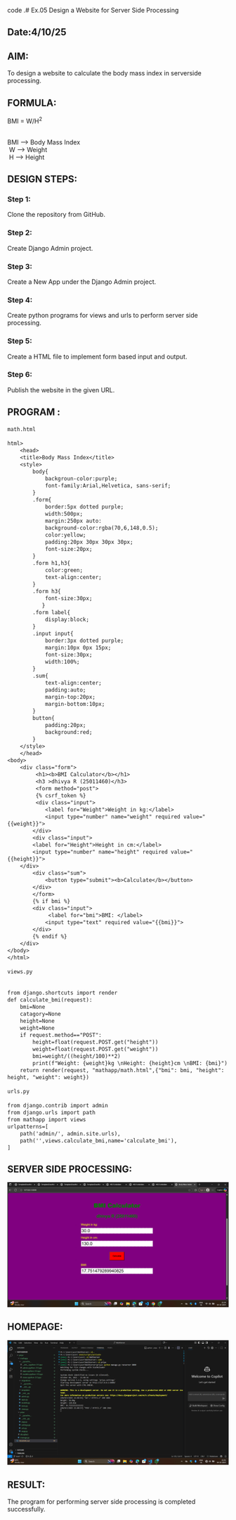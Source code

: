 code .# Ex.05 Design a Website for Server Side Processing
## Date:4/10/25

## AIM:
 To design a website to calculate the body mass index in serverside processing.


## FORMULA:
BMI = W/H<sup>2</sup>


<br> BMI --> Body Mass Index
<br> W --> Weight
<br> H --> Height

## DESIGN STEPS:

### Step 1:
Clone the repository from GitHub.

### Step 2:
Create Django Admin project.

### Step 3:
Create a New App under the Django Admin project.

### Step 4:
Create python programs for views and urls to perform server side processing.

### Step 5:
Create a HTML file to implement form based input and output.

### Step 6:
Publish the website in the given URL.

## PROGRAM :
```
math.html

html>
    <head>
    <title>Body Mass Index</title>
    <style>
        body{
            backgroun-color:purple;
            font-family:Arial,Helvetica, sans-serif;
        }
        .form{
            border:5px dotted purple;
            width:500px;
            margin:250px auto:
            background-color:rgba(70,6,148,0.5);
            color:yellow;
            padding:20px 30px 30px 30px;
            font-size:20px;
        }
        .form h1,h3{
            color:green;
            text-align:center;
        }
        .form h3{
            font-size:30px;
           }
        .form label{
            display:block;
        }
        .input input{
            border:3px dotted purple;
            margin:10px 0px 15px;
            font-size:30px;
            width:100%;        
        }
        .sum{
            text-align:center;
            padding:auto;
            margin-top:20px;
            margin-bottom:10px;
        }
        button{
            padding:20px;
            background:red;
        }
    </style>
    </head>
<body>
    <div class="form">
         <h1><b>BMI Calculator</b></h1>
         <h3 >dhivya R (25011460)</h3>
         <form method="post">
         {% csrf_token %}
         <div class="input">
            <label for="Weight">Weight in kg:</label>
            <input type="number" name="weight" required value="{{weight}}">
        </div>
        <div class="input">
        <label for="Height">Height in cm:</label>
        <input type="number" name="height" required value="{{height}}">
    </div>
        <div class="sum">
            <button type="submit"><b>Calculate</b></button>
        </div>
        </form>
        {% if bmi %}
        <div class="input">
             <label for="bmi">BMI: </label>
            <input type="text" required value="{{bmi}}">
        </div>
        {% endif %}
    </div>
</body>
</html>

views.py


from django.shortcuts import render
def calculate_bmi(request):
    bmi=None
    catagory=None
    height=None
    weight=None
    if request.method=="POST":
        height=float(request.POST.get("height"))
        weight=float(request.POST.get("weight"))
        bmi=weight/((height/100)**2)
        print(f"Weight: {weight}kg \nHeight: {height}cm \nBMI: {bmi}")
    return render(request, "mathapp/math.html",{"bmi": bmi, "height": height, "weight": weight})

urls.py

from django.contrib import admin
from django.urls import path
from mathapp import views
urlpatterns=[
    path('admin/', admin.site.urls),
    path('',views.calculate_bmi,name='calculate_bmi'),
]

```
## SERVER SIDE PROCESSING:

![alt text](<Screenshot (14).png>)
## HOMEPAGE:
![alt text](<Screenshot (20).png>)

## RESULT:
The program for performing server side processing is completed successfully.
